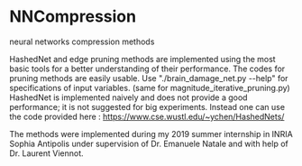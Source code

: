 # NNCompression
neural networks compression methods 

HashedNet and edge pruning methods are implemented using the most basic tools for a better understanding of their performance.
The codes for pruning methods are easily usable.
Use "./brain_damage_net.py --help" for specifications of input variables. (same for magnitude_iterative_pruning.py)
HashedNet is implemented naively and does not provide a good performance; it is not suggested for big experiments. 
Instead one can use the code provided here : https://www.cse.wustl.edu/~ychen/HashedNets/


The methods were implemented during my 2019 summer internship in INRIA Sophia Antipolis under supervision of Dr. Emanuele Natale and with help of Dr. Laurent Viennot.
